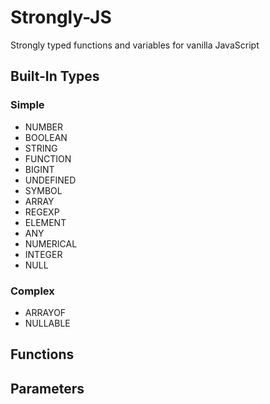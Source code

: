 # Strongly-JS
Strongly typed functions and variables for vanilla JavaScript
## Built-In Types
### Simple
+ NUMBER
+ BOOLEAN
+ STRING
+ FUNCTION
+ BIGINT
+ UNDEFINED
+ SYMBOL
+ ARRAY
+ REGEXP
+ ELEMENT
+ ANY
+ NUMERICAL
+ INTEGER
+ NULL
### Complex
+ ARRAYOF
+ NULLABLE
## Functions

## Parameters
